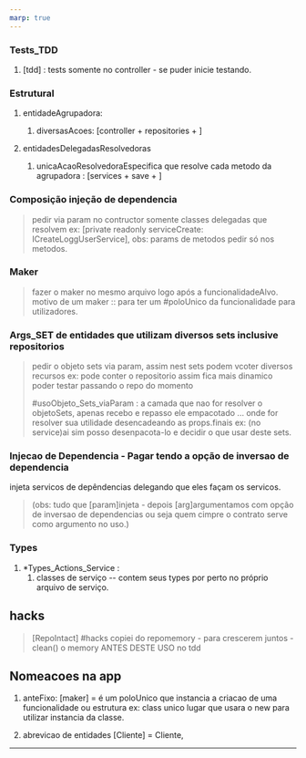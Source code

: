 ```yaml
---
marp: true
---
```


### Tests_TDD
1. [tdd] : tests somente no controller - se puder inicie testando.

### Estrutural
1. entidadeAgrupadora:
   1. diversasAcoes: [controller + repositories + ]

1. entidadesDelegadasResolvedoras
   1. unicaAcaoResolvedoraEspecifica que resolve cada metodo da agrupadora : [services + save + ]

### Composição injeção de dependencia
> pedir via param no contructor somente classes delegadas que resolvem ex: [private readonly serviceCreate: ICreateLoggUserService], obs: params de metodos pedir só nos metodos.

### Maker
> fazer o maker no mesmo arquivo logo após a funcionalidadeAlvo.
> motivo de um maker :: para ter um #poloUnico da funcionalidade para utilizadores.

### Args_SET de entidades que utilizam diversos sets inclusive repositorios
> pedir o objeto sets via param, assim nest sets podem vcoter diversos recursos ex: pode conter o repositorio  assim fica mais dinamico poder testar passando o repo do momento
>
> #usoObjeto_Sets_viaParam : a camada que nao for resolver o objetoSets, apenas recebo e repasso ele empacotado ... onde for resolver sua utilidade desencadeando as props.finais ex: (no service)ai sim posso desenpacota-lo e decidir o que usar deste sets.

### Injecao de Dependencia - Pagar tendo a opção de inversao de dependencia
injeta servicos de depêndencias delegando que eles façam os servicos.
> (obs: tudo que [param]injeta - depois [arg]argumentamos com opção de inversao de dependencias ou seja quem cimpre o contrato serve como argumento no uso.)

### Types
1. *Types_Actions_Service :
    1. classes de serviço -- contem seus types por perto no próprio arquivo de serviço.

## hacks
> [RepoIntact] #hacks copiei do repomemory - para crescerem juntos - clean() o memory ANTES DESTE USO no tdd

## Nomeacoes na app
1. anteFixo:
   [maker] = é um poloUnico que instancia a criacao de uma funcionalidade ou estrutura ex: class unico lugar que usara o new para utilizar instancia da classe.

2. abrevicao de entidades
   [Cliente] = Cliente,


---
